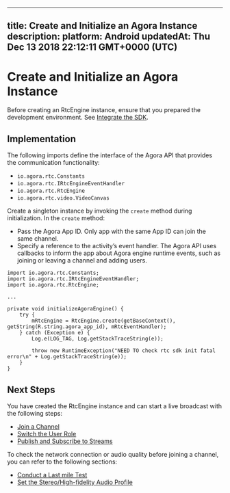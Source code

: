 
---
title: Create and Initialize an Agora Instance
description: 
platform: Android
updatedAt: Thu Dec 13 2018 22:12:11 GMT+0000 (UTC)
---
# Create and Initialize an Agora Instance
Before creating an RtcEngine instance, ensure that you prepared the development environment. See [Integrate the SDK](../../en/Video/android_video.md).

## Implementation
The following imports define the interface of the Agora API that provides the communication functionality:

-   `io.agora.rtc.Constants`
-   `io.agora.rtc.IRtcEngineEventHandler`
-   `io.agora.rtc.RtcEngine`
-   `io.agora.rtc.video.VideoCanvas`

Create a singleton instance by invoking the `create` method during initialization. In the `create` method:

-  Pass the Agora App ID. Only app with the same App ID can join the same channel.
-  Specify a reference to the activity’s event handler. The Agora API uses callbacks to inform the app about Agora engine runtime events, such as joining or leaving a channel and adding users.

```
import io.agora.rtc.Constants;
import io.agora.rtc.IRtcEngineEventHandler;
import io.agora.rtc.RtcEngine;

...

private void initializeAgoraEngine() {
    try {
        mRtcEngine = RtcEngine.create(getBaseContext(), getString(R.string.agora_app_id), mRtcEventHandler);
    } catch (Exception e) {
        Log.e(LOG_TAG, Log.getStackTraceString(e));

        throw new RuntimeException("NEED TO check rtc sdk init fatal error\n" + Log.getStackTraceString(e));
    }
}
```

## Next Steps
You have created the RtcEngine instance and can start a live broadcast with the following steps:
* [Join a Channel](../../en/Interactive%20Broadcast/join_live_android.md)
* [Switch the User Role](../../en/Interactive%20Broadcast/role_android.md)
* [Publish and Subscribe to Streams](../../en/Interactive%20Broadcast/publish_android_live.md)

To check the network connection or audio quality before joining a channel, you can refer to the following sections:
* [Conduct a Last mile Test](../../en/Interactive%20Broadcast/lastmile_android.md)
* [Set the Stereo/High-fidelity Audio Profile](../../en/Interactive%20Broadcast/audio_profile_android.md)
